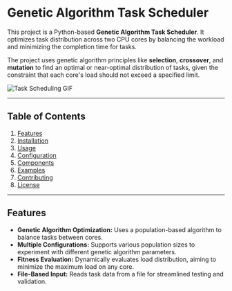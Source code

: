 # Genetic Algorithm Task Scheduler

This project is a Python-based **Genetic Algorithm Task Scheduler**. It optimizes task distribution across two CPU cores by balancing the workload and minimizing the completion time for tasks. 

The project uses genetic algorithm principles like **selection**, **crossover**, and **mutation** to find an optimal or near-optimal distribution of tasks, given the constraint that each core's load should not exceed a specified limit.

![Task Scheduling GIF](path/to/overview.gif) <!-- Add an animated GIF overview of your project here -->

---

## Table of Contents

1. [Features](#features)
2. [Installation](#installation)
3. [Usage](#usage)
4. [Configuration](#configuration)
5. [Components](#components)
6. [Examples](#examples)
7. [Contributing](#contributing)
8. [License](#license)

---

## Features

- **Genetic Algorithm Optimization:** Uses a population-based algorithm to balance tasks between cores.
- **Multiple Configurations:** Supports various population sizes to experiment with different genetic algorithm parameters.
- **Fitness Evaluation:** Dynamically evaluates load distribution, aiming to minimize the maximum load on any core.
- **File-Based Input:** Reads task data from a file for streamlined testing and validation.

